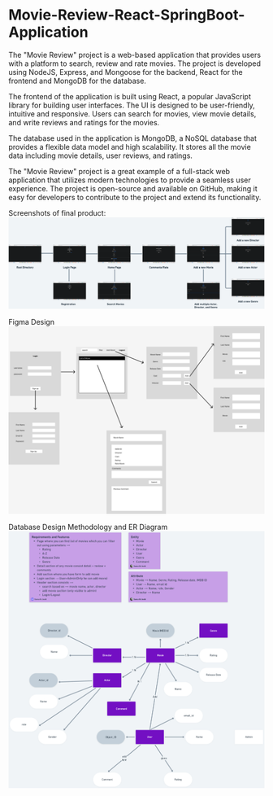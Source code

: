 # Movie-Review-React-SpringBoot-Application

The "Movie Review" project is a web-based application that provides users with a platform to search, review and rate movies. The project is developed using NodeJS, Express, and Mongoose for the backend, React for the frontend and MongoDB for the database.

The frontend of the application is built using React, a popular JavaScript library for building user interfaces. The UI is designed to be user-friendly, intuitive and responsive. Users can search for movies, view movie details, and write reviews and ratings for the movies.

The database used in the application is MongoDB, a NoSQL database that provides a flexible data model and high scalability. It stores all the movie data including movie details, user reviews, and ratings.

The "Movie Review" project is a great example of a full-stack web application that utilizes modern technologies to provide a seamless user experience. The project is open-source and available on GitHub, making it easy for developers to contribute to the project and extend its functionality.

Screenshots of final product:
<img width="1000" alt="5" src="https://github.com/samarthj5696/Movie_Review_Application_MERN/blob/master/Movie%20Review%20App%20Screenshots.png">

Figma Design
<img width="1000" alt="5" src="https://github.com/samarthj5696/Movie_Review_Application_MERN/blob/master/Figma%20Design.png">

Database Design Methodology and ER Diagram
<img width="1000" alt="5" src="https://github.com/samarthj5696/Movie_Review_Application_MERN/blob/master/DB%20Design%20-%20ER%20Diagram.png">
